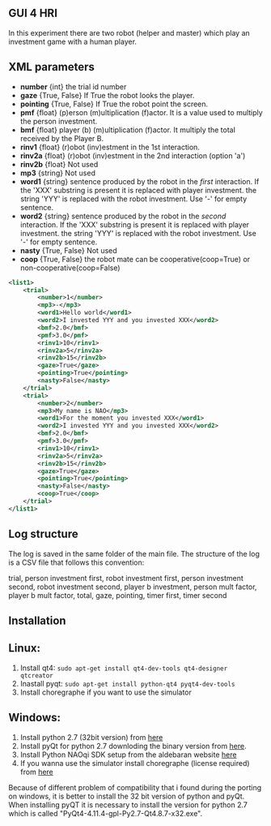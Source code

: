 GUI 4 HRI
----------

In this experiment there are two robot (helper and master) which play an investment game with a human player.

XML parameters
--------------

- **number** {int} the trial id number
- **gaze** {True, False} If True the robot looks the player.
- **pointing** {True, False} If True the robot point the screen.
- **pmf** {float} (p)erson (m)ultiplication (f)actor. It is a value used to multiply the person investment.
- **bmf** {float} player (b) (m)ultiplication (f)actor. It multiply the total received by the Player B.
- **rinv1** {float} (r)obot (inv)estment in the 1st interaction.
- **rinv2a** {float} (r)obot (inv)estment in the 2nd interaction (option 'a')
- **rinv2b** {float} Not used
- **mp3** {string} Not used 
- **word1** {string} sentence produced by the robot in the *first* interaction. If the 'XXX' substring is present it is replaced with player investment. the string 'YYY' is replaced with the robot investment. Use '-' for empty sentence.
- **word2** {string} sentence produced by the robot in the *second* interaction. If the 'XXX' substring is present it is replaced with player investment. the string 'YYY' is replaced with the robot investment. Use '-' for empty sentence.
- **nasty** {True, False} Not used
- **coop** {True, False} the robot mate can be cooperative(coop=True) or non-cooperative(coop=False)

```xml
<list1>
    <trial>
        <number>1</number>
        <mp3>-</mp3>
        <word1>Hello world</word1>
        <word2>I invested YYY and you invested XXX</word2>
        <bmf>2.0</bmf>        
        <pmf>3.0</pmf>
        <rinv1>10</rinv1>
        <rinv2a>5</rinv2a>
        <rinv2b>15</rinv2b>
        <gaze>True</gaze>
        <pointing>True</pointing>
        <nasty>False</nasty>
    </trial>
    <trial>
        <number>2</number>
        <mp3>My name is NAO</mp3>
        <word1>For the moment you invested XXX</word1>
        <word2>I invested YYY and you invested XXX</word2>
        <bmf>2.0</bmf>   
        <pmf>3.0</pmf>
        <rinv1>10</rinv1>
        <rinv2a>5</rinv2a>
        <rinv2b>15</rinv2b>
        <gaze>True</gaze>
        <pointing>True</pointing>
        <nasty>False</nasty>
        <coop>True</coop>
    </trial>
</list1>
```

Log structure
--------------

The log is saved in the same folder of the main file. The structure of the log is a CSV file that follows this convention:

trial, person investment first, robot investment first, person investment second, robot investment second, player b investment, person mult factor, player b mult factor, total, gaze, pointing, timer first, timer second 

Installation
------------

Linux:
------

1. Install qt4: `sudo apt-get install qt4-dev-tools qt4-designer qtcreator`
2. Inastall pyqt: `sudo apt-get install python-qt4 pyqt4-dev-tools`
3. Install choregraphe if you want to use the simulator


Windows:
--------

1. Install python 2.7 (32bit version) from [here](https://www.python.org/download/releases/2.7/)
2. Install pyQt for python 2.7 downloding the binary version from [here](https://riverbankcomputing.com/software/pyqt/download).
3. Install Python NAOqi SDK setup from the aldebaran website [here](https://community.ald.softbankrobotics.com/en/resources/software)
4. If you wanna use the simulator install choregraphe (license required) from [here](http://doc.aldebaran.com/1-14/software/installing.html)

Because of different problem of compatibility that i found during the porting on windows, it is better to install the 32 bit version of python and pyQt. When installing pyQT it is necessary to install the version for python 2.7 which is called "PyQt4-4.11.4-gpl-Py2.7-Qt4.8.7-x32.exe".
